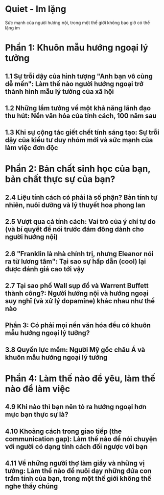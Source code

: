 # Quiet - Im lặng
Sức mạnh của người hướng nội, trong một thế giới không bao giờ có thể lặng im

# Phần 1: Khuôn mẫu hướng ngoại lý tưởng

## 1.1 Sự trỗi dậy của hình tượng "Anh bạn vô cùng dễ mến": Làm thế nào người hướng ngoại trở thành hình mẫu lý tưởng của xã hội

## 1.2 Những lầm tưởng về một khả năng lãnh đạo thu hút: Nền văn hóa của tính cách, 100 năm sau

## 1.3 Khi sự cộng tác giết chết tính sáng tạo: Sự trỗi dậy của kiểu tư duy nhóm mới và sức mạnh của làm việc đơn độc

# Phần 2: Bản chất sinh học của bạn, bản chất thực sự của bạn?

## 2.4 Liệu tính cách có phải là số phận? Bản tính tự nhiên, nuôi dưỡng và lý thuyết hoa phong lan

## 2.5 Vượt qua cả tính cách: Vai trò của ý chí tự do (và bí quyết để nói trước đám đông dành cho người hướng nội)

## 2.6 "Franklin là nhà chính trị, nhưng Eleanor nói ra từ lương tâm": Tại sao sự hấp dẫn (cool) lại được đánh giá cao tới vậy

## 2.7 Tại sao phố Wall sụp đổ và Warrent Buffett thành công?: Người hướng nội và hướng ngoại suy nghĩ (và xử lý dopamine) khác nhau như thế nào

## Phần 3: Có phải mọi nền văn hóa đều có khuôn mẫu hướng ngoại lý tưởng?

## 3.8 Quyền lực mềm: Người Mỹ gốc châu Á và khuôn mẫu hướng ngoại lý tưởng

# Phần 4: Làm thế nào để yêu, làm thế nào để làm việc

## 4.9 Khi nào thì bạn nên tỏ ra hướng ngoại hơn mực bạn thực sự là?

## 4.10 Khoảng cách trong giao tiếp (the communication gap): Làm thế nào để nói chuyện với người có dạng tính cách đối ngược với bạn

## 4.11 Về những người thợ làm giầy và những vị tướng: Làm thế nào để nuôi dạy những đứa con trầm tính của bạn, trong một thế giới không thể nghe thấy chúng


